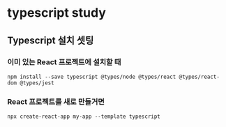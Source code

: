 # typescript study

## Typescript 설치 셋팅
### 이미 있는 React 프로젝트에 설치할 때
    
    npm install --save typescript @types/node @types/react @types/react-dom @types/jest

### React 프로젝트를 새로 만들거면

    npx create-react-app my-app --template typescript
